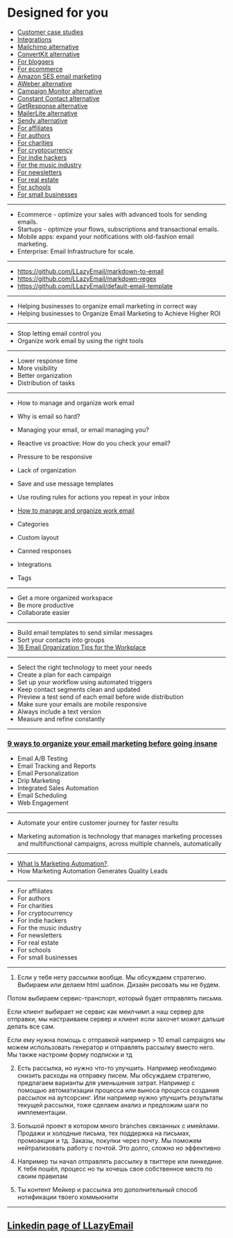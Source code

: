 # Designed for you

- [Customer case studies](https://emailoctopus.com/customers)
- [Integrations](https://emailoctopus.com/integrations)
- [Mailchimp alternative](https://emailoctopus.com/mailchimp-alternative)
- [ConvertKit alternative](https://emailoctopus.com/convertkit-alternative)
- [For bloggers](https://emailoctopus.com/customers/bloggers)
- [For ecommerce](https://emailoctopus.com/customers/ecommerce)
- [Amazon SES email marketing](https://emailoctopus.com/amazon-ses)
- [AWeber alternative](https://emailoctopus.com/aweber-alternative)
- [Campaign Monitor alternative](https://emailoctopus.com/campaign-monitor-alternative)
- [Constant Contact alternative](https://emailoctopus.com/constant-contact-alternative)
- [GetResponse alternative](https://emailoctopus.com/getresponse-alternative)
- [MailerLite alternative](https://emailoctopus.com/mailerlite-alternative)
- [Sendy alternative](https://emailoctopus.com/sendy-alternative)
- [For affiliates](https://emailoctopus.com/customers/affiliates)
- [For authors](https://emailoctopus.com/customers/authors)
- [For charities](https://emailoctopus.com/customers/charities)
- [For cryptocurrency](https://emailoctopus.com/customers/cryptocurrency)
- [For indie hackers](https://emailoctopus.com/customers/indie-hackers)
- [For the music industry](https://emailoctopus.com/customers/music-industry)
- [For newsletters](https://emailoctopus.com/customers/newsletters)
- [For real estate](https://emailoctopus.com/customers/real-estate)
- [For schools](https://emailoctopus.com/customers/schools)
- [For small businesses](https://emailoctopus.com/customers/small-businesses)

----

* Ecommerce - optimize your sales with advanced tools for sending emails.
* Startups - optimize your flows, subscriptions and transactional emails.
* Mobile apps: expand your notifications with old-fashion email marketing.
* Enterprise: Email Infrastructure for scale.

----

* https://github.com/LLazyEmail/markdown-to-email
* https://github.com/LLazyEmail/markdown-regex
* https://github.com/LLazyEmail/default-email-template

----

* Helping businesses to organize email marketing in correct way
* Helping businesses to Organize Email Marketing to Achieve Higher ROI

---

* Stop letting email control you
* Organize work email by using the right tools

---

* Lower response time
* More visibility
* Better organization
* Distribution of tasks

---

* How to manage and organize work email


* Why is email so hard?

* Managing your email, or email managing you?

* Reactive vs proactive: How do you check your email?

* Pressure to be responsive
* Lack of organization

* Save and use message templates
* Use routing rules for actions you repeat in your inbox

* [How to manage and organize work email](https://front.com/manage-work-email)

* Categories 
* Custom layout
* Canned responses
* Integrations 
* Tags 

---

* Get a more organized workspace
* Be more productive
* Collaborate easier

---


* Build email templates to send similar messages
* Sort your contacts into groups
* [16 Email Organization Tips for the Workplace](https://www.indeed.com/career-advice/career-development/email-organization)

---

* Select the right technology to meet your needs
* Create a plan for each campaign
* Set up your workflow using automated triggers
* Keep contact segments clean and updated
* Preview a test send of each email before wide distribution
* Make sure your emails are mobile responsive
* Always include a text version
* Measure and refine constantly

---


### [9 ways to organize your email marketing before going insane](https://www.agilecrm.com/blog/organize-email-marketing/)

* Email A/B Testing
* Email Tracking and Reports
* Email Personalization
* Drip Marketing
* Integrated Sales Automation
* Email Scheduling
* Web Engagement

---

* Automate your entire customer journey for faster results

* Marketing automation is technology that manages marketing processes and multifunctional campaigns, across multiple channels, automatically

---

* [What Is Marketing Automation?](https://www.salesforce.com/products/marketing-cloud/what-is-marketing-automation/#:~:text=The%20definition%20of%20marketing%20automation,web%2C%20social%2C%20and%20text).
* How Marketing Automation Generates Quality Leads
 
----

* For affiliates
* For authors
* For charities
* For cryptocurrency
* For indie hackers
* For the music industry
* For newsletters
* For real estate
* For schools
* For small businesses 

----




1. Если у тебя нету рассылки вообще. Мы обсуждаем стратегию. Выбираем или делаем html шаблон.
 Дизайн рисовать мы не будем. 

Потом выбираем сервис-транспорт, который будет отправлять письма. 

Если клиент выбирает не сервис как меилчимп а наш сервер для отправки, мы настраиваем сервер и клиент если захочет может дальше делать все сам. 

Если ему нужна помощь с отправкой например > 10 email campaigns мы можем использовать генератор и отправлять рассылку вместо него. Мы также настроим форму подписки и тд

2. Есть рассылка, но нужно что-то улучшить. Например необходимо снизить расходы на отправку писем. Мы обсуждаем стратегию, предлагаем варианты для уменьшения затрат. Например с помощью автоматизации процесса или выноса процесса создания рассылок на аутсорсинг. Или например нужно улучшить результаты текущей рассылки, тоже сделаем анализ и предложим шаги по имплементации.

3. Большой проект в котором много branches связанных с имейлами. Продажи и холодные письма, тех поддержка на письмах, промоакции и тд.
 Заказы, покупки через почту. 
Мы поможем нейтрализовать работу с почтой. 
Это долго, сложно но эффективно

4. Например ты начал отправлять рассылку в твиттере или линкедине. К тебя пошёл, процесс но ты хочешь свое собственное место по своим правилам


5. Ты контент Мейкер и рассылка это дополнительный способ нотификации твоего коммьюнити

---




## [Linkedin page of LLazyEmail](https://www.linkedin.com/company/llazyemail/)

